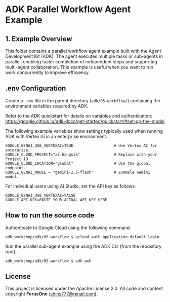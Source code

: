 # ADK Parallel Workflow Agent Example

## 1. Example Overview
This folder contains a parallel workflow agent example built with the Agent Development Kit (ADK). The agent executes multiple tasks or sub-agents in parallel, enabling faster completion of independent steps and supporting multi-agent collaboration. This example is useful when you want to run work concurrently to improve efficiency.

## .env Configuration

Create a `.env` file in the parent directory (`adk/05-workflow/`) containing the environment variables required by ADK.

Refer to the ADK quickstart for details on variables and authentication:
https://google.github.io/adk-docs/get-started/quickstart/#set-up-the-model

The following example variables show settings typically used when running ADK with Vertex AI in an enterprise environment:
```
GOOGLE_GENAI_USE_VERTEXAI=TRUE                  # Use Vertex AI for enterprise.
GOOGLE_CLOUD_PROJECT="ai-hangsik"               # Replace with your Project ID.
GOOGLE_CLOUD_LOCATION="global"                  # Use the global endpoint.
GOOGLE_GENAI_MODEL = "gemini-2.5-flash"         # Example Gemini model.
```

For individual users using AI Studio, set the API key as follows:
```
GOOGLE_GENAI_USE_VERTEXAI=FALSE
GOOGLE_API_KEY=PASTE_YOUR_ACTUAL_API_KEY_HERE
```

## How to run the source code
Authenticate to Google Cloud using the following command:
```
adk_workshop/adk/05-workflow $ gcloud auth application-default login
```

Run the parallel sub-agent example using the ADK CLI (from the repository root):
```
adk_workshop/adk/05-workflow $ adk web
```

## License
This project is licensed under the Apache License 2.0. All code and content copyright **ForusOne** (shins777@gmail.com).